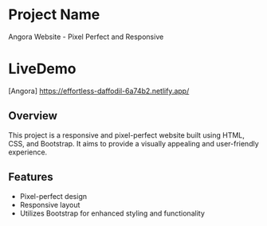 # Project Name

Angora Website - Pixel Perfect and Responsive
# LiveDemo
[Angora] https://effortless-daffodil-6a74b2.netlify.app/
## Overview

This project is a responsive and pixel-perfect website built using HTML, CSS, and Bootstrap. It aims to provide a visually appealing and user-friendly experience.

## Features

- Pixel-perfect design
- Responsive layout
- Utilizes Bootstrap for enhanced styling and functionality
